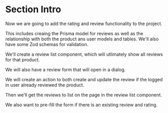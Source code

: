 # Section Intro

Now we are going to add the rating and review functionality to the project.

This includes creaing the Prisma model for reviews as well as the relationship with both the product ans user models and tables. We'll also have some Zod schemas for validation.

We'll create a review list component, which will utlimately show all reviews for that product.

We will also have a review form that will open in a dialog.

We will create an action to both create and update the review if the logged in user already reviewed the product.

Then we'll get the reviews to list on the page in the review list component.

We also want to pre-fill the form if there is an existing review and rating.
